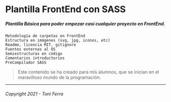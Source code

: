 # Plantilla FrontEnd con SASS
##### Plantilla Básica para poder empezar casi cualquier proyecto en **FrontEnd**.

~~~
Metodología de carpetas en FrontEnd
Estructura en imágenes (svg, jpg, iconos, etc)
Readme, licencia MIT, gitignore
Fuentes externas al OS
Semiestructuras en código
Comentarios introductorios
PreCompilador SASS
~~~

> Este contenido se ha creado para mís alumnos, que se inician en el maravilloso mundo de la programación.


---
###### _Copyright 2021 - Toni Ferra_